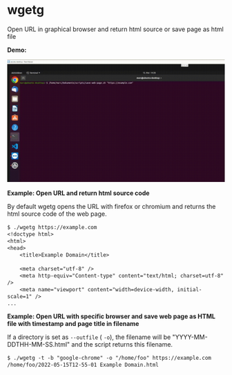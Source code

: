 # wgetg
Open URL in graphical browser and return html source or save page as html file

**Demo:**

![Demo](wgetg.gif)

**Example: Open URL and return html source code**

By default wgetg opens the URL with firefox or chromium and returns the html source code of the web page.

```
$ ./wgetg https://example.com
<!doctype html>
<html>
<head>
    <title>Example Domain</title>

    <meta charset="utf-8" />
    <meta http-equiv="Content-type" content="text/html; charset=utf-8" />
    <meta name="viewport" content="width=device-width, initial-scale=1" />
...
```

**Example: Open URL with specific browser and save web page as HTML file with timestamp and page title in filename**

If a directory is set as `--outfile` ( `-o`), the filename will be "YYYY-MM-DDTHH-MM-SS.html" and the script returns this filename.

```
$ ./wgetg -t -b "google-chrome" -o "/home/foo" https://example.com
/home/foo/2022-05-15T12-55-01 Example Domain.html
```

